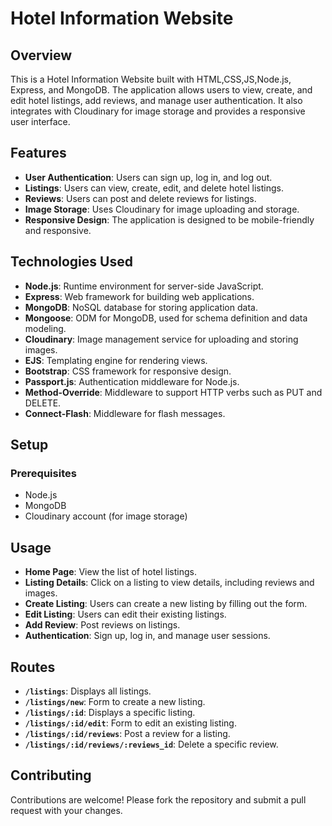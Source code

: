 # Hotel Information Website

## Overview

This is a Hotel Information Website built with HTML,CSS,JS,Node.js, Express, and MongoDB. The application allows users to view, create, and edit hotel listings, add reviews, and manage user authentication. It also integrates with Cloudinary for image storage and provides a responsive user interface.

## Features

- **User Authentication**: Users can sign up, log in, and log out.
- **Listings**: Users can view, create, edit, and delete hotel listings.
- **Reviews**: Users can post and delete reviews for listings.
- **Image Storage**: Uses Cloudinary for image uploading and storage.
- **Responsive Design**: The application is designed to be mobile-friendly and responsive.

## Technologies Used

- **Node.js**: Runtime environment for server-side JavaScript.
- **Express**: Web framework for building web applications.
- **MongoDB**: NoSQL database for storing application data.
- **Mongoose**: ODM for MongoDB, used for schema definition and data modeling.
- **Cloudinary**: Image management service for uploading and storing images.
- **EJS**: Templating engine for rendering views.
- **Bootstrap**: CSS framework for responsive design.
- **Passport.js**: Authentication middleware for Node.js.
- **Method-Override**: Middleware to support HTTP verbs such as PUT and DELETE.
- **Connect-Flash**: Middleware for flash messages.

## Setup

### Prerequisites

- Node.js
- MongoDB
- Cloudinary account (for image storage)


## Usage

- **Home Page**: View the list of hotel listings.
- **Listing Details**: Click on a listing to view details, including reviews and images.
- **Create Listing**: Users can create a new listing by filling out the form.
- **Edit Listing**: Users can edit their existing listings.
- **Add Review**: Post reviews on listings.
- **Authentication**: Sign up, log in, and manage user sessions.

## Routes

- **`/listings`**: Displays all listings.
- **`/listings/new`**: Form to create a new listing.
- **`/listings/:id`**: Displays a specific listing.
- **`/listings/:id/edit`**: Form to edit an existing listing.
- **`/listings/:id/reviews`**: Post a review for a listing.
- **`/listings/:id/reviews/:reviews_id`**: Delete a specific review.

## Contributing

Contributions are welcome! Please fork the repository and submit a pull request with your changes.

